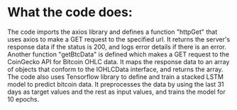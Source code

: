 # What the code does:
The code imports the axios library and defines a function "httpGet" that uses axios to make a GET request to the specified url. It returns the server's response data if the status is 200, and logs error details if there is an error. Another function "getBtcData" is defined which makes a GET request to the CoinGecko API for Bitcoin OHLC data. It maps the response data to an array of objects that conform to the IOHLCData interface, and returns the array. The code also uses Tensorflow library to define and train a stacked LSTM model to predict bitcoin data. It preprocesses the data by using the last 31 days as target values and the rest as input values, and trains the model for 10 epochs.